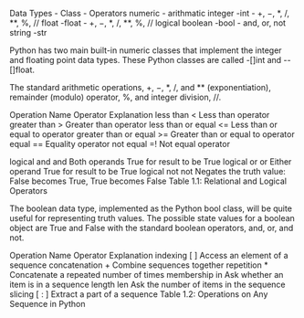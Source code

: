 Data Types - Class - Operators
              numeric - arithmatic
integer      -int -  +, −, *, /, **, %, //
float       -float -  +, −, *, /, **, %, //
                    logical
boolean     -bool - and, or, not
string      -str

Python has two main built-in numeric classes that implement the integer and floating point data types. 
These Python classes are called 
-[]int and 
--[]float. 

The standard arithmetic operations, +, −, *, /, and ** (exponentiation), remainder (modulo) operator, %, and integer division, //.

Operation Name Operator Explanation
less than < Less than operator
greater than > Greater than operator
less than or equal <= Less than or equal to operator
greater than or equal >= Greater than or equal to operator
equal == Equality operator
not equal =! Not equal operator

logical and and Both operands True for result to be True
logical or or Either operand True for result to be True
logical not not Negates the truth value: False becomes True, True becomes False
Table 1.1: Relational and Logical Operators

The boolean data type, implemented as the Python bool class, will be quite useful for
representing truth values. The possible state values for a boolean object are True and False
with the standard boolean operators, and, or, and not.


Operation Name Operator Explanation
indexing [ ] Access an element of a sequence
concatenation + Combine sequences together
repetition * Concatenate a repeated number of times
membership in Ask whether an item is in a sequence
length len Ask the number of items in the sequence
slicing [ : ] Extract a part of a sequence
Table 1.2: Operations on Any Sequence in Python
